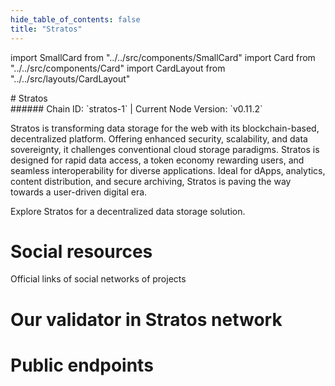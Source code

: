 ```yaml
---
hide_table_of_contents: false
title: "Stratos"
---
```


import SmallCard from "../../src/components/SmallCard"
import Card from "../../src/components/Card"
import CardLayout from "../../src/layouts/CardLayout"

<div class="h1-with-icon icon-stratos">
# Stratos
</div>
###### Chain ID: `stratos-1` | Current Node Version: `v0.11.2`


Stratos is transforming data storage for the web with its blockchain-based, decentralized platform. Offering enhanced security, scalability, and data sovereignty, it challenges conventional cloud storage paradigms. Stratos is designed for rapid data access, a token economy rewarding users, and seamless interoperability for diverse applications. Ideal for dApps, analytics, content distribution, and secure archiving, Stratos is paving the way towards a user-driven digital era.

Explore Stratos for a decentralized data storage solution.

# Social resources
Official links of social networks of projects

<CardLayout autoFitEnabled={false}>
    <SmallCard to="https://www.thestratos.org/" header={{label: "Website", translateId: "social-telegram"}} iconPath="img/website-icon.svg"/>
    <SmallCard to="https://github.com/stratosnet/stratos-chain" header={{label: "GitHub", translateId: "social-telegram"}} iconPath="img/github-icon.svg"/>
    <SmallCard to="https://discord.gg/79dMCCyjAM" header={{label: "Discord", translateId: "social-telegram"}} iconPath="img/discord-icon.svg"/>
    <SmallCard to="https://twitter.com/Stratos_Network" header={{label: "X", translateId: "social-telegram"}} iconPath="img/x-icon.svg"/>
    <SmallCard to="https://t.me/StratosOfficial" header={{label: "Telegram", translateId: "social-telegram"}} iconPath="img/telegram-icon.svg"/>
</CardLayout>

# Our validator in Stratos network

<CardLayout autoFitEnabled={true}>
    <Card
        to="https://explorer.thestratos.org/stratos/validators/stvaloper1ghkn8ra63422mcepdk0zzglzy6qax637g6fhzm"
        header={{
            label: "[NODERS]TEAM",
            translateId: "development-setup",
        }}
        body={{
            label: "Trusted blockchain validator",
        }}
        iconPath="img/kotlin-icon.svg"
    />
</CardLayout>

# Public endpoints 

<CardLayout autoFitEnabled={true}>
    <SmallCard to="https://stratos-rpc.noders.services" header={{label: "RPC Endpoint", translateId: "rpc-endpoint"}}/>
    <SmallCard to="https://stratos-api.noders.services" header={{label: "API Endpoint", translateId: "api-endpoint"}}/>
    <SmallCard to="https://stratos-jsonrpc.noders.services " header={{label: "json-RPC Endpoint", translateId: "jrpc-endpoint"}}/>
    <SmallCard to="https://stratos-grpc.noders.services" header={{label: "gRPC Endpoint", translateId: "grpc-endpoint"}}/>
</CardLayout>


